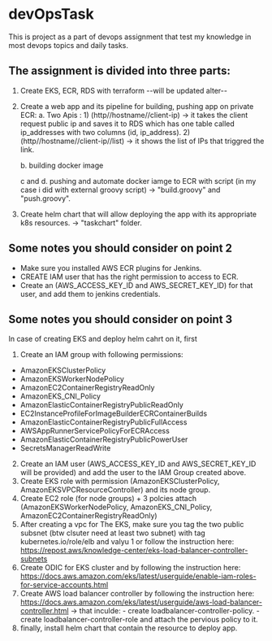 # devOpsTask
This is project as a part of devops assignment that test my knowledge in most devops topics and daily tasks.

The assignment is divided into three parts:
-------------------------------------------

1) Create EKS, ECR, RDS with terraform
      --will be updated alter--

2) Create a web app and its pipeline for building, pushing app on private ECR:
	a. Two Apis :
  		 1) (http//hostname//client-ip) 
  		      -> it takes the client request public ip and saves it to RDS which has one table called ip_addresses with two columns (id, ip_address).
 		 2) (http//hostname//client-ip//list)
   			-> it shows the list of IPs that triggred the link.

	b. building docker image 

	c and d. pushing and automate docker iamge to ECR with script (in my case i did with external groovy script) 
		-> "build.groovy" and "push.groovy".
	
3) Create helm chart that will allow deploying the app with its appropriate k8s resources.
		-> "taskchart" folder.




Some notes you should consider on  point 2
--------------------------------------------
- Make sure you installed AWS ECR plugins for Jenkins.
- CREATE IAM user that has the right permission to access to ECR.
- Create an (AWS_ACCESS_KEY_ID and AWS_SECRET_KEY_ID) for that user, and add them to jenkins credentials.




Some notes you should consider on point 3
--------------------------------------------
In case of creating EKS and deploy helm cahrt on it, first
1) Create an IAM group with following permissions:
- AmazonEKSClusterPolicy
- AmazonEKSWorkerNodePolicy
- AmazonEC2ContainerRegistryReadOnly
- AmazonEKS_CNI_Policy
- AmazonElasticContainerRegistryPublicReadOnly
- EC2InstanceProfileForImageBuilderECRContainerBuilds
- AmazonElasticContainerRegistryPublicFullAccess
- AWSAppRunnerServicePolicyForECRAccess
- AmazonElasticContainerRegistryPublicPowerUser
- SecretsManagerReadWrite
2) Create an IAM user (AWS_ACCESS_KEY_ID and AWS_SECRET_KEY_ID will be provided) and add the user to the IAM Group created above. 
3) Create EKS role with permission (AmazonEKSClusterPolicy, AmazonEKSVPCResourceController) and its node group.
4) Create EC2 role (for node groups) + 3 polcies attach (AmazonEKSWorkerNodePolicy, AmazonEKS_CNI_Policy, AmazonEC2ContainerRegistryReadOnly)
5) After creating a vpc for The EKS, make sure you tag the two public subsnet (btw clsuter need at least two subnet) with tag kubernetes.io/role/elb and valyu 1 or follow the instruction here: https://repost.aws/knowledge-center/eks-load-balancer-controller-subnets
6) Create ODIC for EKS cluster and by following the instruction here: https://docs.aws.amazon.com/eks/latest/userguide/enable-iam-roles-for-service-accounts.html
7) Create AWS load balancer controller by following the instruction here: https://docs.aws.amazon.com/eks/latest/userguide/aws-load-balancer-controller.html
	-> that inculde:
		- create loadbalancer-controller-policy.
		- create loadbalancer-controller-role and attach the pervious policy to it.
8) finally, install helm chart that contain the resource to deploy app.
		

